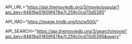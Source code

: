 API_URL="https://api.themoviedb.org/3/movie/popular?api_key=94816e01609f476e7c259c0cd70d5395"

API_IMG="https://image.tmdb.org/t/p/w500/"

API_SEARCH="https://api.themoviedb.org/3/search/movie?api_key=94816e01609f476e7c259c0cd70d5395&query"